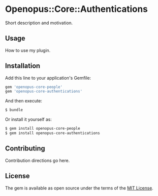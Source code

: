 # Openopus::Core::Authentications
Short description and motivation.

## Usage
How to use my plugin.

## Installation
Add this line to your application's Gemfile:

```ruby
gem 'openopus-core-people'
gem 'openopus-core-authentications'
```

And then execute:
```bash
$ bundle
```

Or install it yourself as:
```bash
$ gem install openopus-core-people
$ gem install openopus-core-authentications
```

## Contributing
Contribution directions go here.

## License
The gem is available as open source under the terms of the [MIT License](https://opensource.org/licenses/MIT).
